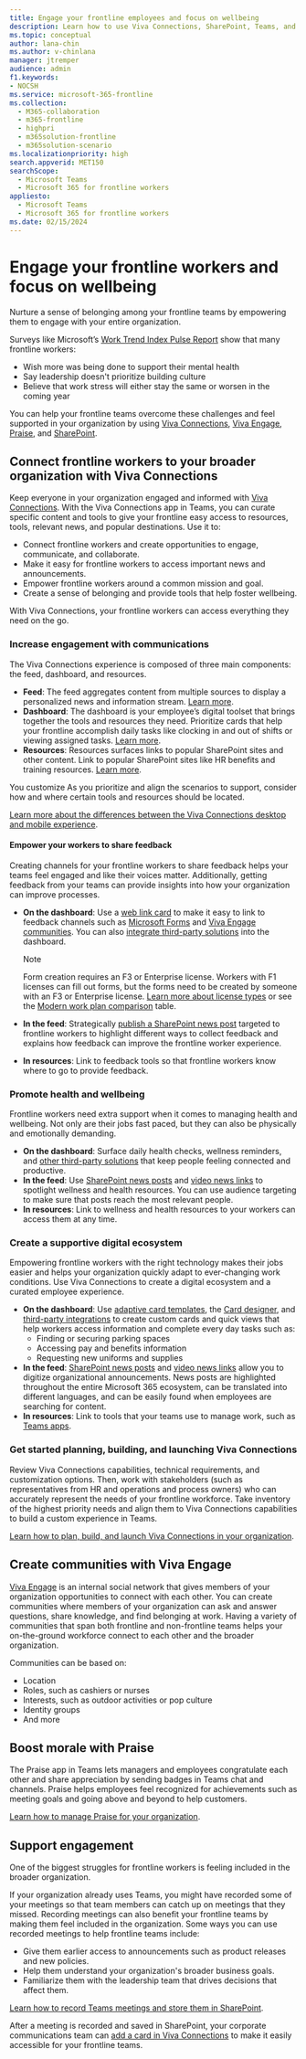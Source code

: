 ```yaml
---
title: Engage your frontline employees and focus on wellbeing
description: Learn how to use Viva Connections, SharePoint, Teams, and the Praise app to increase frontline worker wellbeing and engagement.
ms.topic: conceptual
author: lana-chin
ms.author: v-chinlana
manager: jtremper
audience: admin
f1.keywords:
- NOCSH
ms.service: microsoft-365-frontline
ms.collection: 
  - M365-collaboration
  - m365-frontline
  - highpri
  - m365solution-frontline
  - m365solution-scenario
ms.localizationpriority: high
search.appverid: MET150
searchScope:
  - Microsoft Teams
  - Microsoft 365 for frontline workers
appliesto: 
  - Microsoft Teams
  - Microsoft 365 for frontline workers
ms.date: 02/15/2024
---
```


# Engage your frontline workers and focus on wellbeing

Nurture a sense of belonging among your frontline teams by empowering them to engage with your entire organization.

Surveys like Microsoft’s [Work Trend Index Pulse Report](https://microsoft.com/worklab/work-trend-index) show that many frontline workers:

- Wish more was being done to support their mental health
- Say leadership doesn't prioritize building culture
- Believe that work stress will either stay the same or worsen in the coming year

You can help your frontline teams overcome these challenges and feel supported in your organization by using [Viva Connections](#connect-frontline-workers-to-your-broader-organization-with-viva-connections), [Viva Engage](#create-communities-with-viva-engage), [Praise](#boost-morale-with-praise), and [SharePoint](#support-engagement).

## Connect frontline workers to your broader organization with Viva Connections

Keep everyone in your organization engaged and informed with [Viva Connections](/viva/connections/viva-connections-overview). With the Viva Connections app in Teams, you can curate specific content and tools to give your frontline easy access to resources, tools, relevant news, and popular destinations. Use it to:

- Connect frontline workers and create opportunities to engage, communicate, and collaborate.
- Make it easy for frontline workers to access important news and announcements.
- Empower frontline workers around a common mission and goal.
- Create a sense of belonging and provide tools that help foster wellbeing.

With Viva Connections, your frontline workers can access everything they need on the go.

### Increase engagement with communications

The Viva Connections experience is composed of three main components: the feed, dashboard, and resources.

- **Feed**: The feed aggregates content from multiple sources to display a personalized news and information stream.  [Learn more](/viva/connections/viva-connections-overview#viva-connections-feed).
- **Dashboard**: The dashboard is your employee’s digital toolset that brings together the tools and resources they need. Prioritize cards that help your frontline accomplish daily tasks like clocking in and out of shifts or viewing assigned tasks. [Learn more](/viva/connections/viva-connections-overview#viva-connections-dashboard).
- **Resources**: Resources surfaces links to popular SharePoint sites and other content. Link to popular SharePoint sites like HR benefits and training resources. [Learn more](/viva/connections/viva-connections-overview#viva-connections-resources).

You customize As you prioritize and align the scenarios to support, consider how and where certain tools and resources should be located.

[Learn more about the differences between the Viva Connections desktop and mobile experience](/viva/connections/viva-connections-overview#viva-connections-mobile-and-desktop-experiences).

#### Empower your workers to share feedback

Creating channels for your frontline workers to share feedback helps your teams feel engaged and like their voices matter. Additionally, getting feedback from your teams can provide insights into how your organization can improve processes.

- **On the dashboard**: Use a [web link card](/viva/connections/create-dashboard#add-a-web-link-card) to make it easy to link to feedback channels such as [Microsoft Forms](https://support.microsoft.com/office/create-a-form-with-microsoft-forms-4ffb64cc-7d5d-402f-b82e-b1d49418fd9d) and [Viva Engage communities](https://support.microsoft.com/office/join-and-create-a-community-in-viva-engage-56aaf591-1fbc-4160-ba26-0c4723c23fd6). You can also [integrate third-party solutions](https://cloudpartners.transform.microsoft.com/resources/viva-app-integration) into the dashboard.

    > [!NOTE]
    > Form creation requires an F3 or Enterprise license. Workers with F1 licenses can fill out forms, but the forms need to be created by someone with an F3 or Enterprise license. [Learn more about license types](flw-licensing-options.md) or see the [Modern work plan comparison](https://go.microsoft.com/fwlink/p/?linkid=2139145) table.

- **In the feed**: Strategically [publish a SharePoint news post](https://support.microsoft.com/office/create-and-share-news-on-your-sharepoint-sites-495f8f1a-3bef-4045-b33a-55e5abe7aed7#:~:text=In%20SharePoint%20Online%2C%20you%20can%20add%20news%20posts,instructions%20Create%20the%20news%20post%20.%20See%20More) targeted to frontline workers to highlight different ways to collect feedback and explains how feedback can improve the frontline worker experience.
- **In resources**: Link to feedback tools so that frontline workers know where to go to provide feedback.

### Promote health and wellbeing

Frontline workers need extra support when it comes to managing health and wellbeing. Not only are their jobs fast paced, but they can also be physically and emotionally demanding.

- **On the dashboard**: Surface daily health checks, wellness reminders, and [other third-party solutions](https://cloudpartners.transform.microsoft.com/resources/viva-app-integration) that keep people feeling connected and productive.
- **In the feed**: Use [SharePoint news posts](https://support.microsoft.com/office/create-and-share-news-on-your-sharepoint-sites-495f8f1a-3bef-4045-b33a-55e5abe7aed7#:~:text=In%20SharePoint%20Online%2C%20you%20can%20add%20news%20posts,instructions%20Create%20the%20news%20post%20.%20See%20More) and [video news links](/viva/connections/video-news-links) to spotlight wellness and health resources. You can use audience targeting to make sure that posts reach the most relevant people.
- **In resources**: Link to wellness and health resources to your workers can access them at any time.

### Create a supportive digital ecosystem

Empowering frontline workers with the right technology makes their jobs easier and helps your organization quickly adapt to ever-changing work conditions. Use Viva Connections to create a digital ecosystem and a curated employee experience.

- **On the dashboard**: Use [adaptive card templates](/adaptive-cards/templating/), the [Card designer](/viva/connections/create-dashboard#design-your-own-card-with-a-quick-view), and [third-party integrations](https://cloudpartners.transform.microsoft.com/resources/viva-app-integration) to create custom cards and quick views that help workers access information and complete every day tasks such as:
    - Finding or securing parking spaces
    - Accessing pay and benefits information
    - Requesting new uniforms and supplies
- **In the feed**: [SharePoint news posts](https://support.microsoft.com/office/create-and-share-news-on-your-sharepoint-sites-495f8f1a-3bef-4045-b33a-55e5abe7aed7#:~:text=In%20SharePoint%20Online%2C%20you%20can%20add%20news%20posts,instructions%20Create%20the%20news%20post%20.%20See%20More) and [video news links](/viva/connections/video-news-links) allow you to digitize organizational announcements. News posts are highlighted throughout the entire Microsoft 365 ecosystem, can be translated into different languages, and can be easily found when employees are searching for content.
- **In resources**: Link to tools that your teams use to manage work, such as [Teams apps](flw-team-collaboration.md#apps-in-teams).

### Get started planning, building, and launching Viva Connections

Review Viva Connections capabilities, technical requirements, and customization options. Then, work with stakeholders (such as representatives from HR and operations and process owners) who can accurately represent the needs of your frontline workforce. Take inventory of the highest priority needs and align them to Viva Connections capabilities to build a custom experience in Teams.

[Learn how to plan, build, and launch Viva Connections in your organization](/viva/connections/viva-connections-setup-overview).

## Create communities with Viva Engage

[Viva Engage](/viva/engage/overview) is an internal social network that gives members of your organization opportunities to connect with each other. You can create communities where members of your organization can ask and answer questions, share knowledge, and find belonging at work. Having a variety of communities that span both frontline and non-frontline teams helps your on-the-ground workforce connect to each other and the broader organization.

Communities can be based on:

- Location
- Roles, such as cashiers or nurses
- Interests, such as outdoor activities or pop culture
- Identity groups
- And more

## Boost morale with Praise

The Praise app in Teams lets managers and employees congratulate each other and share appreciation by sending badges in Teams chat and channels. Praise helps employees feel recognized for achievements such as meeting goals and going above and beyond to help customers.

[Learn how to manage Praise for your organization](/microsoftteams/manage-praise-app?bc=/microsoft-365/frontline/breadcrumb/toc.json&toc=/microsoft-365/frontline/toc.json).

## Support engagement

One of the biggest struggles for frontline workers is feeling included in the broader organization.

If your organization already uses Teams, you might have recorded some of your meetings so that team members can catch up on meetings that they missed. Recording meetings can also benefit your frontline teams by making them feel included in the organization. Some ways you can use recorded meetings to help frontline teams include:

- Give them earlier access to announcements such as product releases and new policies.
- Help them understand your organization's broader business goals.
- Familiarize them with the leadership team that drives decisions that affect them.

[Learn how to record Teams meetings and store them in SharePoint](https://support.microsoft.com/office/record-a-meeting-in-teams-34dfbe7f-b07d-4a27-b4c6-de62f1348c24).

After a meeting is recorded and saved in SharePoint, your corporate communications team can [add a card in Viva Connections](/viva/connections/create-dashboard#create-a-dashboard-and-add-cards) to make it easily accessible for your frontline teams.
